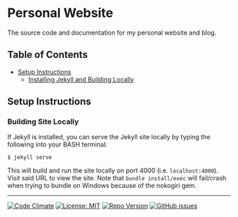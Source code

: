# Personal Website
The source code and documentation for my personal website and blog.

## Table of Contents
* [Setup Instructions](#setup-instructions)
  * [Installing Jekyll and Building Locally](#installing-jekyll-and-building-locally)

## Setup Instructions
### Building Site Locally
If Jekyll is installed, you can serve the Jekyll site locally by typing the following into your BASH terminal:
```
$ jekyll serve
```
This will build and run the site locally on port 4000 (i.e. `localhost:4000`). Visit said URL to view the site. Note that `bundle install/exec` will fail/crash when trying to bundle on Windows because of the nokogiri gem.

---

[![Code Climate](https://codeclimate.com/github/FlatlanderWoman/portfolio.svg)](https://codeclimate.com/github/FlatlanderWoman/portfolio) [![License: MIT](https://img.shields.io/github/license/mashape/apistatus.svg)](https://opensource.org/licenses/MIT) [![Repo Version](https://img.shields.io/badge/version-1.0.0-blue.svg)](https://img.shields.io/badge/version-1.0.0-blue.svg)
[![GitHub issues](https://img.shields.io/github/issues/badges/shields.svg)](https://github.com/FlatlanderWoman/personalWebsite/issues)
